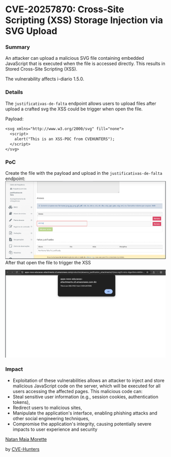 # CVE-20257870: Cross-Site Scripting (XSS) Storage Injection via SVG Upload 

### Summary
An attacker can upload a malicious SVG file containing embedded JavaScript that is executed when the file is accessed directly. This results in Stored Cross-Site Scripting (XSS). 

The vulnerability affects i-diario 1.5.0.

### Details
The `justificativas-de-falta` endpoint allows users to upload files after upload a crafted svg the XSS could be trigger when open the file.

Payload:
```
<svg xmlns="http://www.w3.org/2000/svg" fill="none">
  <script>
    alert("This is an XSS-POC from CVEHUNTERS");
  </script>
</svg>
```

### PoC
Create the file with the payload and upload in the `justificativas-de-falta` endpoint:
![image](/images/xss015.png)
After that open the file to trigger the XSS

![image](/images/xss016.png)


### Impact

- Exploitation of these vulnerabilities allows an attacker to inject and store malicious JavaScript code on the server, which will be executed for all users accessing the affected pages. This malicious code can:
- Steal sensitive user information (e.g., session cookies, authentication tokens),
- Redirect users to malicious sites,
- Manipulate the application's interface, enabling phishing attacks and other social engineering techniques,
- Compromise the application's integrity, causing potentially severe impacts to user experience and security

[Natan Maia Morette](https://nmmorette.github.io) 

by [CVE-Hunters](https://github.com/Sec-Dojo-Cyber-House/cve-hunters)



